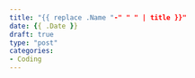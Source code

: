 ```yaml
---
title: "{{ replace .Name "-" " " | title }}"
date: {{ .Date }}
draft: true
type: "post"
categories:
- Coding
---
```

